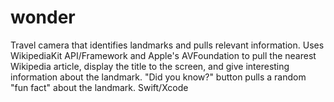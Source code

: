 # wonder
Travel camera that identifies landmarks and pulls relevant information.
Uses WikipediaKit API/Framework and Apple's AVFoundation to pull the nearest Wikipedia article, display the title to the screen,
and give interesting information about the landmark.
"Did you know?" button pulls a random "fun fact" about the landmark.
Swift/Xcode
